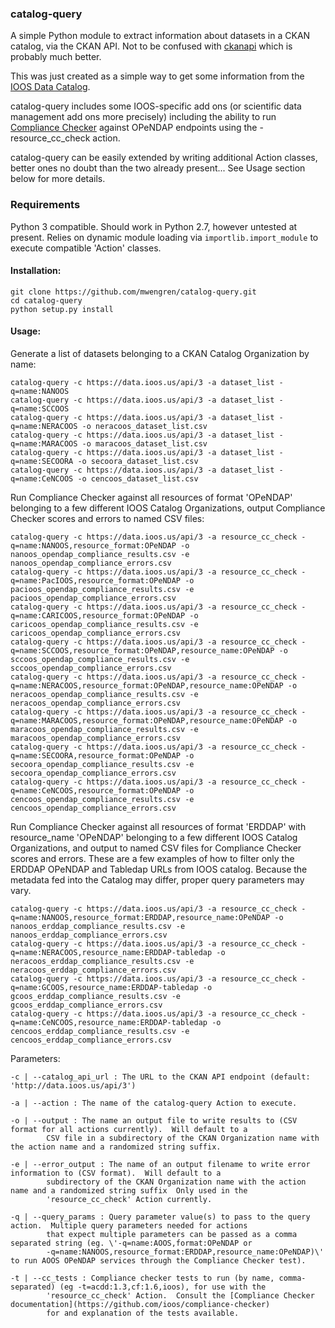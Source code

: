 ### catalog-query ###

A simple Python module to extract information about datasets in a CKAN catalog, via the CKAN API.
Not to be confused with [ckanapi](https://github.com/ckan/ckanapi) which is probably much better.

This was just created as a simple way to get some information from the [IOOS Data Catalog](https://data.ioos.us).

catalog-query includes some IOOS-specific add ons (or scientific data management add ons more precisely) including
the ability to run [Compliance Checker](https://github.com/ioos/compliance-checker) against OPeNDAP endpoints
using the -resource_cc_check action.

catalog-query can be easily extended by writing additional Action classes, better ones no doubt than the two already present...
See Usage section below for more details.

### Requirements ###
Python 3 compatible.  Should work in Python 2.7, however untested at present.  Relies on dynamic module loading
via ```importlib.import_module``` to execute compatible 'Action' classes.

#### Installation: ####
```
git clone https://github.com/mwengren/catalog-query.git
cd catalog-query
python setup.py install
```

#### Usage: ####
Generate a list of datasets belonging to a CKAN Catalog Organization by name:
```
catalog-query -c https://data.ioos.us/api/3 -a dataset_list -q=name:NANOOS
catalog-query -c https://data.ioos.us/api/3 -a dataset_list -q=name:SCCOOS
catalog-query -c https://data.ioos.us/api/3 -a dataset_list -q=name:NERACOOS -o neracoos_dataset_list.csv
catalog-query -c https://data.ioos.us/api/3 -a dataset_list -q=name:MARACOOS -o maracoos_dataset_list.csv
catalog-query -c https://data.ioos.us/api/3 -a dataset_list -q=name:SECOORA -o secoora_dataset_list.csv
catalog-query -c https://data.ioos.us/api/3 -a dataset_list -q=name:CeNCOOS -o cencoos_dataset_list.csv
```

Run Compliance Checker against all resources of format 'OPeNDAP' belonging to a few different IOOS Catalog Organizations, output Compliance Checker
scores and errors to named CSV files:
```
catalog-query -c https://data.ioos.us/api/3 -a resource_cc_check -q=name:NANOOS,resource_format:OPeNDAP -o nanoos_opendap_compliance_results.csv -e nanoos_opendap_compliance_errors.csv
catalog-query -c https://data.ioos.us/api/3 -a resource_cc_check -q=name:PacIOOS,resource_format:OPeNDAP -o pacioos_opendap_compliance_results.csv -e pacioos_opendap_compliance_errors.csv
catalog-query -c https://data.ioos.us/api/3 -a resource_cc_check -q=name:CARICOOS,resource_format:OPeNDAP -o caricoos_opendap_compliance_results.csv -e caricoos_opendap_compliance_errors.csv
catalog-query -c https://data.ioos.us/api/3 -a resource_cc_check -q=name:SCCOOS,resource_format:OPeNDAP,resource_name:OPeNDAP -o sccoos_opendap_compliance_results.csv -e sccoos_opendap_compliance_errors.csv
catalog-query -c https://data.ioos.us/api/3 -a resource_cc_check -q=name:NERACOOS,resource_format:OPeNDAP,resource_name:OPeNDAP -o neracoos_opendap_compliance_results.csv -e neracoos_opendap_compliance_errors.csv
catalog-query -c https://data.ioos.us/api/3 -a resource_cc_check -q=name:MARACOOS,resource_format:OPeNDAP,resource_name:OPeNDAP -o maracoos_opendap_compliance_results.csv -e maracoos_opendap_compliance_errors.csv
catalog-query -c https://data.ioos.us/api/3 -a resource_cc_check -q=name:SECOORA,resource_format:OPeNDAP -o secoora_opendap_compliance_results.csv -e secoora_opendap_compliance_errors.csv
catalog-query -c https://data.ioos.us/api/3 -a resource_cc_check -q=name:CeNCOOS,resource_format:OPeNDAP -o cencoos_opendap_compliance_results.csv -e cencoos_opendap_compliance_errors.csv
```

Run Compliance Checker against all resources of format 'ERDDAP' with resource_name 'OPeNDAP' belonging to a few different IOOS Catalog Organizations, and output to named CSV files for Compliance Checker scores and errors.  These are a few examples of how to filter only the ERDDAP OPeNDAP and Tabledap URLs from IOOS catalog.  Because the metadata fed into the Catalog may differ, proper query parameters may vary.
```
catalog-query -c https://data.ioos.us/api/3 -a resource_cc_check -q=name:NANOOS,resource_format:ERDDAP,resource_name:OPeNDAP -o nanoos_erddap_compliance_results.csv -e nanoos_erddap_compliance_errors.csv
catalog-query -c https://data.ioos.us/api/3 -a resource_cc_check -q=name:NERACOOS,resource_name:ERDDAP-tabledap -o neracoos_erddap_compliance_results.csv -e neracoos_erddap_compliance_errors.csv
catalog-query -c https://data.ioos.us/api/3 -a resource_cc_check -q=name:GCOOS,resource_name:ERDDAP-tabledap -o gcoos_erddap_compliance_results.csv -e gcoos_erddap_compliance_errors.csv
catalog-query -c https://data.ioos.us/api/3 -a resource_cc_check -q=name:CeNCOOS,resource_name:ERDDAP-tabledap -o cencoos_erddap_compliance_results.csv -e cencoos_erddap_compliance_errors.csv
```


Parameters:

```
-c | --catalog_api_url : The URL to the CKAN API endpoint (default: 'http://data.ioos.us/api/3')

-a | --action : The name of the catalog-query Action to execute.  

-o | --output : The name an output file to write results to (CSV format for all actions currently).  Will default to a
        CSV file in a subdirectory of the CKAN Organization name with the action name and a randomized string suffix.

-e | --error_output : The name of an output filename to write error information to (CSV format).  Will default to a
        subdirectory of the CKAN Organization name with the action name and a randomized string suffix  Only used in the
        'resource_cc_check' Action currently.

-q | --query_params : Query parameter value(s) to pass to the query action.  Multiple query parameters needed for actions
        that expect multiple parameters can be passed as a comma separated string (eg. \'-q=name:AOOS,format:OPeNDAP or
        -q=name:NANOOS,resource_format:ERDDAP,resource_name:OPeNDAP)\' to run AOOS OPeNDAP services through the Compliance Checker test).

-t | --cc_tests : Compliance checker tests to run (by name, comma-separated) (eg -t=acdd:1.3,cf:1.6,ioos), for use with the
        'resource_cc_check' Action.  Consult the [Compliance Checker documentation](https://github.com/ioos/compliance-checker)
        for and explanation of the tests available.  
```
